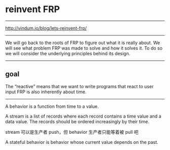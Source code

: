 # reinvent FRP

---

http://vindum.io/blog/lets-reinvent-frp/

---

We will go back to the roots of FRP to figure out what it is really about.
We will see what problem FRP was made to solve and how it solves it.
To do so we will consider the underlying principles behind its design.

---

## goal

The “reactive” means that we want to write programs that react to user input
FRP is also inherently about time.

---

A behavior is a function from time to a value.

A stream is a list of records where each record contains a time value and a data value.
The records should be ordered increasingly by their time.

stream 可以是生产者 push，但 behavior 生产者只能等着被 pull 吧

A stateful behavior is behavior whose current value depends on the past.

